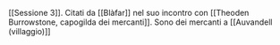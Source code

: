 
[[Sessione 3]]. Citati da [[Blàfar]] nel suo incontro con [[Theoden Burrowstone, capogilda dei mercanti]].
Sono dei mercanti a [[Auvandell (villaggio)]]